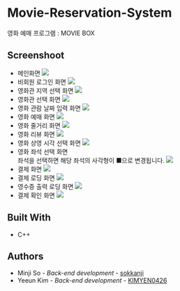 # Movie-Reservation-System
영화 예매 프로그램 : MOVIE BOX

## Screenshoot
* 메인화면
<img src="https://user-images.githubusercontent.com/48242362/87904751-f821e780-ca99-11ea-93be-2b7b7a2c168d.png"></img>
* 비회원 로그인 화면
<img src="https://user-images.githubusercontent.com/48242362/87904755-f8ba7e00-ca99-11ea-9813-3e2a0935b2b3.png"></img>
* 영화관 지역 선택 화면
<img src="https://user-images.githubusercontent.com/48242362/87904757-f9531480-ca99-11ea-9f4c-99c736ed11fd.png" ></img>
* 영화관 선택 화면
<img src="https://user-images.githubusercontent.com/48242362/87904758-f9531480-ca99-11ea-9164-ed99fd4742c9.png" ></img>
* 영화 관람 날짜 입력 화면
<img src="https://user-images.githubusercontent.com/48242362/87904760-f9ebab00-ca99-11ea-8c6c-cb72953c0793.png"></img>
* 영화 예매 화면
<img src="https://user-images.githubusercontent.com/48242362/87904761-f9ebab00-ca99-11ea-8984-cc9ea1b82727.png"></img>
* 영화 줄거리 화면
<img src="https://user-images.githubusercontent.com/48242362/87904762-fa844180-ca99-11ea-8c0e-5f03285a2daa.png"></img>
* 영화 리뷰 화면
<img src="https://user-images.githubusercontent.com/48242362/87906152-06253780-ca9d-11ea-916f-2fa60bea0093.png"></img>
* 영화 상영 시각 선택 화면
<img src="https://user-images.githubusercontent.com/48242362/87904763-fa844180-ca99-11ea-86c0-9c4c1e39c278.png"></img>
* 영화 좌석 선택 화면<br>
  좌석을 선택하면 해당 좌석의 사각형이 ■으로 변경됩니다.
<img src="https://user-images.githubusercontent.com/48242362/87904769-fb1cd800-ca99-11ea-94f5-c2f222768520.png"></img>
* 결제 화면
<img src="https://user-images.githubusercontent.com/48242362/87904772-fc4e0500-ca99-11ea-868c-9f8f43f4eac7.png"></img>
* 결제 로딩 화면
<img src="https://user-images.githubusercontent.com/48242362/87904773-fc4e0500-ca99-11ea-994c-a30aba015c2a.png"></img>
* 영수증 출력 로딩 화면
<img src="https://user-images.githubusercontent.com/48242362/87904773-fc4e0500-ca99-11ea-994c-a30aba015c2a.png"></img>
* 결제 확인 화면
<img src="https://user-images.githubusercontent.com/48242362/87904770-fbb56e80-ca99-11ea-8eab-c700894709a0.png"></img>

## Built With
* C++

## Authors
* Minji So - *Back-end development* - [sokkanji](https://github.com/sokkanji)
* Yeeun Kim - *Back-end development* - [KIMYEN0426](https://github.com/KIMYEN0426)
